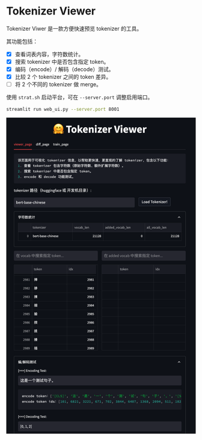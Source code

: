 # Tokenizer Viewer

Tokenizer Viwer 是一款方便快速预览 tokenizer 的工具。

其功能包括：

- [x] 查看词表内容，字符数统计。
- [x] 搜索 tokenizer 中是否包含指定 token。
- [x] 编码（encode）/ 解码（decode）测试。
- [x] 比较 2 个 tokenizer 之间的 token 差异。
- [ ] 将 2 个不同的 tokenizer 做 merge。

使用 `strat.sh` 启动平台，可在 `--server.port` 调整启用端口。

```sh
streamlit run web_ui.py --server.port 8001
```

<div align='center'>

<img src='assets/preview.png'>

</div>